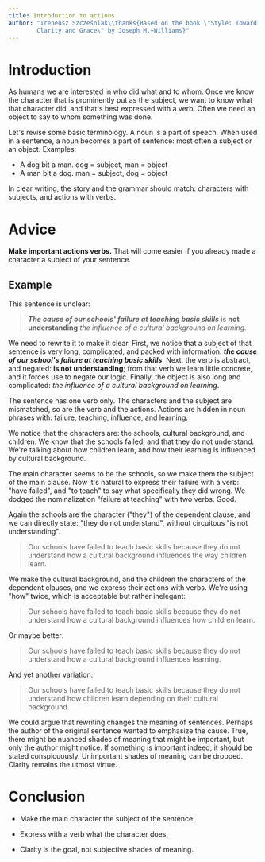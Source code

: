 ```yaml
---
title: Introduction to actions
author: "Ireneusz Szcześniak\\thanks{Based on the book \"Style: Toward
        Clarity and Grace\" by Joseph M.~Williams}"
---
```


# Introduction

As humans we are interested in who did what and to whom.  Once we know
the character that is prominently put as the subject, we want to know
what that character did, and that's best expressed with a verb.  Often
we need an object to say to whom something was done.

Let's revise some basic terminology.  A noun is a part of speech.
When used in a sentence, a noun becomes a part of sentence: most often
a subject or an object.  Examples:

* A dog bit a man. dog = subject, man = object
* A man bit a dog. man = subject, dog = object

In clear writing, the story and the grammar should match: characters
with subjects, and actions with verbs.

# Advice

**Make important actions verbs.** That will come easier if you already
  made a character a subject of your sentence.

## Example

This sentence is unclear:

> _**The cause of our schools' failure at teaching basic skills**_ is
> **not understanding** *the influence of a cultural background on
> learning*.

We need to rewrite it to make it clear.  First, we notice that a
subject of that sentence is very long, complicated, and packed with
information: _**the cause of our school's failure at teaching basic
skills**_.  Next, the verb is abstract, and negated: **is not
understanding**; from that verb we learn little concrete, and it
forces use to negate our logic.  Finally, the object is also long and
complicated: *the influence of a cultural background on learning*.

The sentence has one verb only.  The characters and the subject are
mismatched, so are the verb and the actions.  Actions are hidden in
noun phrases with: failure, teaching, influence, and learning.

We notice that the characters are: the schools, cultural background,
and children.  We know that the schools failed, and that they do not
understand.  We're talking about how children learn, and how their
learning is influenced by cultural background.

The main character seems to be the schools, so we make them the
subject of the main clause.  Now it's natural to express their failure
with a verb: "have failed", and "to teach" to say what specifically
they did wrong.  We dodged the nominalization "failure at teaching"
with two verbs.  Good.

Again the schools are the character ("they") of the dependent clause,
and we can directly state: "they do not understand", without
circuitous "is not understanding".

> Our schools have failed to teach basic skills because they do not
> understand how a cultural background influences the way children
> learn.

We make the cultural background, and the children the characters of
the dependent clauses, and we express their actions with verbs.  We're
using "how" twice, which is acceptable but rather inelegant:

> Our schools have failed to teach basic skills because they do not
> understand how a cultural background influences how children learn.

Or maybe better:

> Our schools have failed to teach basic skills because they do not
> understand how a cultural background influences learning.

And yet another variation:

> Our schools have failed to teach basic skills because they do not
> understand how children learn depending on their cultural
> background.

We could argue that rewriting changes the meaning of sentences.
Perhaps the author of the original sentence wanted to emphasize the
cause.  True, there might be nuanced shades of meaning that might be
important, but only the author might notice.  If something is
important indeed, it should be stated conspicuously.  Unimportant
shades of meaning can be dropped.  Clarity remains the utmost virtue.

# Conclusion

* Make the main character the subject of the sentence.

* Express with a verb what the character does.

* Clarity is the goal, not subjective shades of meaning.
